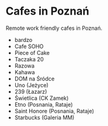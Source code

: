 # Cafes in Poznań


Remote work friendly cafes in Poznań.

- bardzo
- Cafe SOHO
- Piece of Cake
- Taczaka 20
- Razowa
- Kahawa
- DOM na Śródce
- Uno (Jeżyce)
- 239 (Łazarz)
- Świetlica (CK Zamek)
- Etno (Posnania, Rataje)
- Saint Honore (Posnania, Rataje)
- Starbucks (Galeria MM)
